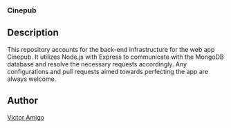### Cinepub 

## Description

This repository accounts for the back-end infrastructure for the web app Cinepub. It utilizes Node.js with Express to communicate with the MongoDB database and resolve the necessary requests accordingly. Any configurations and pull requests aimed towards perfecting the app are always welcome. 

## Author

<a href="https://www.linkedin.com/in/victor-amigo-76146115b/">Victor Amigo</a>
